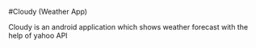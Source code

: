 #Cloudy (Weather App)

Cloudy is an android application which shows weather forecast with the help of yahoo API

